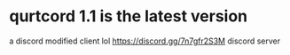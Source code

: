 # qurtcord 1.1 is the latest version
a discord modified client lol
https://discord.gg/7n7gfr2S3M discord server
